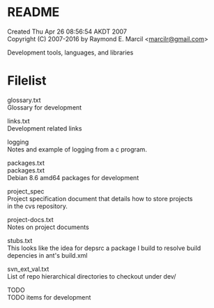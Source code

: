 # README  
Created Thu Apr 26 08:56:54 AKDT 2007  
Copyright (C) 2007-2016 by Raymond E. Marcil &lt;marcilr@gmail.com&gt;  


Development tools, languages, and libraries


Filelist  
========  
glossary.txt  
  Glossary for development  

links.txt  
  Development related links  

logging  
  Notes and example of logging from a c program.  

packages.txt  
  packages.txt  
  Debian 8.6 amd64 packages for development  

project_spec    
  Project specification document that details how to store projects  
  in the cvs repository.  

project-docs.txt  
  Notes on project documents  

stubs.txt  
  This looks like the idea for depsrc a package I build to resolve build  
  depencies in ant's  build.xml  

svn_ext_val.txt  
  List of repo hierarchical directories to checkout under dev/  

TODO  
  TODO items for development  
